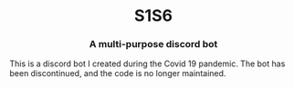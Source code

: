<h1 align="center"> S1S6 </h1>
<h3 align="center">A multi-purpose discord bot</h3>

<p align="left">This is a discord bot I created during the Covid 19 pandemic. The bot has been discontinued, and the code is no longer maintained.</p>
